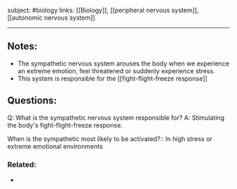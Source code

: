 subject: #biology 
links: [[Biology]], [[peripheral nervous system]], [[autonomic nervous system]]

---

## Notes:
- The sympathetic nervous system arouses the body when we experience an extreme emotion, feel threatened or suddenly experience stress.
- This system is responsible for the [[fight-flight-freeze response]]
## Questions:
Q: What is the sympathetic nervous system responsible for?
A: Stimulating the body's fight-flight-freeze response.
<!--ID: 1624079407101-->


When is the sympathetic most likely to be activated?:: In high stress or extreme emotional environments
<!--ID: 1624079407013-->



### Related: 
- 
